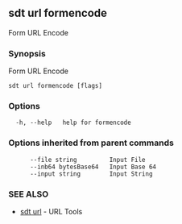 ## sdt url formencode

Form URL Encode

### Synopsis

Form URL Encode

```
sdt url formencode [flags]
```

### Options

```
  -h, --help   help for formencode
```

### Options inherited from parent commands

```
      --file string         Input File
      --inb64 bytesBase64   Input Base 64
      --input string        Input String
```

### SEE ALSO

* [sdt url](sdt_url.md)	 - URL Tools

